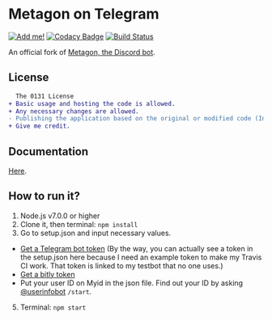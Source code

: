 # Metagon on Telegram
[![Add me!](https://img.shields.io/badge/telegram-%40metagon__bot-0088cc.svg)](http://telegram.me/metagon_bot) [![Codacy Badge](https://api.codacy.com/project/badge/Grade/d481eda7342f4258a99cf30122acbc90)](https://www.codacy.com/app/austinhuang0131/metagon-telegram?utm_source=github.com&amp;utm_medium=referral&amp;utm_content=austinhuang0131/metagon-telegram&amp;utm_campaign=Badge_Grade) [![Build Status](https://travis-ci.org/austinhuang0131/metagon-telegram.svg?branch=master)](https://travis-ci.org/austinhuang0131/metagon-telegram)

An official fork of [Metagon, the Discord bot](http://metagon.tk).

## License
```diff
  The 0131 License
+ Basic usage and hosting the code is allowed.
+ Any necessary changes are allowed.
- Publishing the application based on the original or modified code (In this case, making your Metagon-based bot public) is not allowed without direct permission from the original author.
+ Give me credit.
```

## Documentation
[Here](https://github.com/austinhuang0131/metagon-telegram/wiki).

## How to run it?
1. Node.js v7.0.0 or higher
2. Clone it, then terminal: `npm install`
3. Go to setup.json and input necessary values.
  * [Get a Telegram bot token](https://core.telegram.org/bots#3-how-do-i-create-a-bot) (By the way, you can actually see a token in the setup.json here because I need an example token to make my Travis CI work. That token is linked to my testbot that no one uses.)
  * [Get a bitly token](https://bitly.com/a/oauth_apps)
  * Put your user ID on Myid in the json file. Find out your ID by asking [@userinfobot](https://telegram.me/userinfobot) `/start`.
5. Terminal: `npm start`
